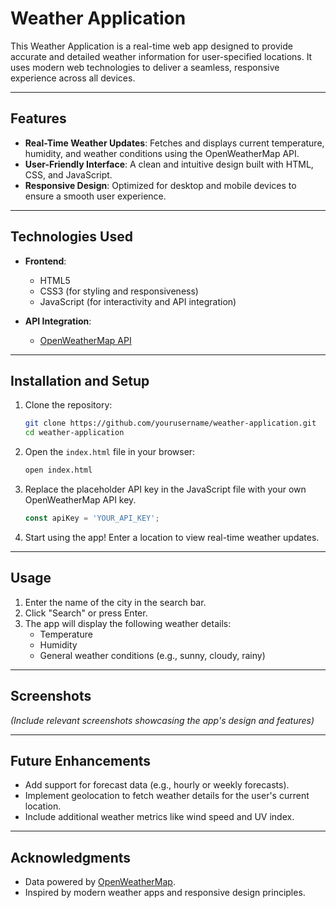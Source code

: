 # Weather Application

This Weather Application is a real-time web app designed to provide accurate and detailed weather information for user-specified locations. It uses modern web technologies to deliver a seamless, responsive experience across all devices.

---

## Features

- **Real-Time Weather Updates**: 
  Fetches and displays current temperature, humidity, and weather conditions using the OpenWeatherMap API.  
- **User-Friendly Interface**: 
  A clean and intuitive design built with HTML, CSS, and JavaScript.  
- **Responsive Design**: 
  Optimized for desktop and mobile devices to ensure a smooth user experience.

---

## Technologies Used

- **Frontend**:  
  - HTML5  
  - CSS3 (for styling and responsiveness)  
  - JavaScript (for interactivity and API integration)  

- **API Integration**:  
  - [OpenWeatherMap API](https://openweathermap.org/api)  

---

## Installation and Setup

1. Clone the repository:  
   ```bash
   git clone https://github.com/yourusername/weather-application.git
   cd weather-application
   ```

2. Open the `index.html` file in your browser:  
   ```bash
   open index.html
   ```

3. Replace the placeholder API key in the JavaScript file with your own OpenWeatherMap API key.  
   ```javascript
   const apiKey = 'YOUR_API_KEY';
   ```

4. Start using the app! Enter a location to view real-time weather updates.

---

## Usage

1. Enter the name of the city in the search bar.
2. Click "Search" or press Enter.
3. The app will display the following weather details:
   - Temperature  
   - Humidity  
   - General weather conditions (e.g., sunny, cloudy, rainy)  

---

## Screenshots

*(Include relevant screenshots showcasing the app's design and features)*

---

## Future Enhancements

- Add support for forecast data (e.g., hourly or weekly forecasts).  
- Implement geolocation to fetch weather details for the user's current location.  
- Include additional weather metrics like wind speed and UV index.  

---

## Acknowledgments

- Data powered by [OpenWeatherMap](https://openweathermap.org/).  
- Inspired by modern weather apps and responsive design principles.
